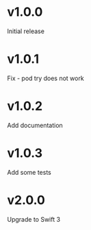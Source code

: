 # v1.0.0
Initial release

# v1.0.1
Fix - pod try does not work

# v1.0.2
Add documentation

# v1.0.3
Add some tests

# v2.0.0
Upgrade to Swift 3
